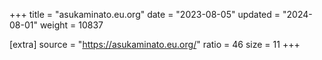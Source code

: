 +++
title = "asukaminato.eu.org"
date = "2023-08-05"
updated = "2024-08-01"
weight = 10837

[extra]
source = "https://asukaminato.eu.org/"
ratio = 46
size = 11
+++
